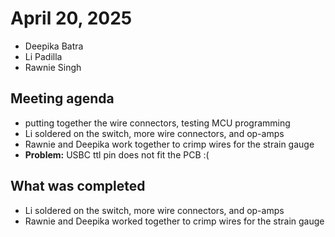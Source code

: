 # April 20, 2025
- Deepika Batra
- Li Padilla
- Rawnie Singh

## Meeting agenda
- putting together the wire connectors, testing MCU programming
- Li soldered on the switch, more wire connectors, and op-amps
- Rawnie and Deepika work together to crimp wires for the strain gauge
- **Problem:** USBC ttl pin does not fit the PCB :( 

## What was completed
- Li soldered on the switch, more wire connectors, and op-amps
- Rawnie and Deepika worked together to crimp wires for the strain gauge